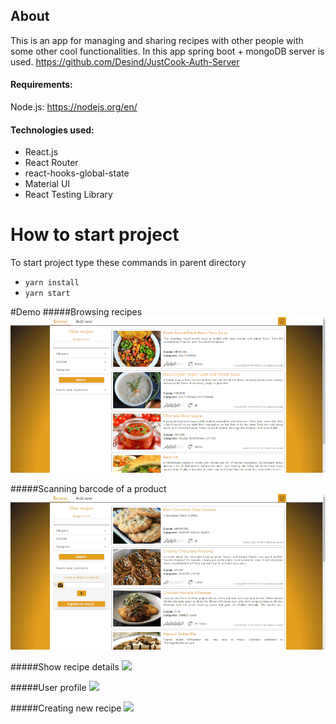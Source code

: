 ## About

This is an app for managing and sharing recipes with other people with some other cool functionalities.
In this app spring boot + mongoDB server is used. https://github.com/Desind/JustCook-Auth-Server
#### Requirements:
Node.js:
https://nodejs.org/en/

#### Technologies used:
- React.js
- React Router
- react-hooks-global-state
- Material UI
- React Testing Library



# How to start project

To start project type these commands in parent directory
* `yarn install`
* `yarn start`


#Demo
#####Browsing recipes
![](./demo/browse.gif)

#####Scanning barcode of a product
![](./demo/scan.gif)

#####Show recipe details
![](https://i.imgur.com/RStJIFD.gif)

#####User profile
![](https://i.imgur.com/7PgBCE0.gif)

#####Creating new recipe
![](https://i.imgur.com/QmjpkJk.gif)


